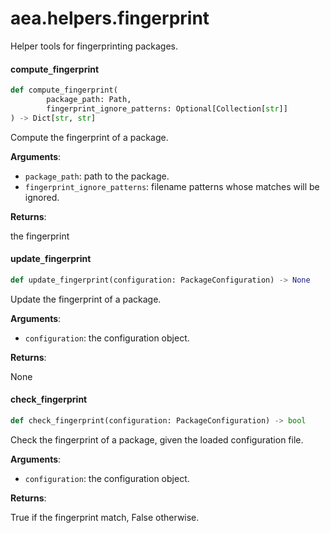 <a id="aea.helpers.fingerprint"></a>

# aea.helpers.fingerprint

Helper tools for fingerprinting packages.

<a id="aea.helpers.fingerprint.compute_fingerprint"></a>

#### compute`_`fingerprint

```python
def compute_fingerprint(
        package_path: Path,
        fingerprint_ignore_patterns: Optional[Collection[str]]
) -> Dict[str, str]
```

Compute the fingerprint of a package.

**Arguments**:

- `package_path`: path to the package.
- `fingerprint_ignore_patterns`: filename patterns whose matches will be ignored.

**Returns**:

the fingerprint

<a id="aea.helpers.fingerprint.update_fingerprint"></a>

#### update`_`fingerprint

```python
def update_fingerprint(configuration: PackageConfiguration) -> None
```

Update the fingerprint of a package.

**Arguments**:

- `configuration`: the configuration object.

**Returns**:

None

<a id="aea.helpers.fingerprint.check_fingerprint"></a>

#### check`_`fingerprint

```python
def check_fingerprint(configuration: PackageConfiguration) -> bool
```

Check the fingerprint of a package, given the loaded configuration file.

**Arguments**:

- `configuration`: the configuration object.

**Returns**:

True if the fingerprint match, False otherwise.

